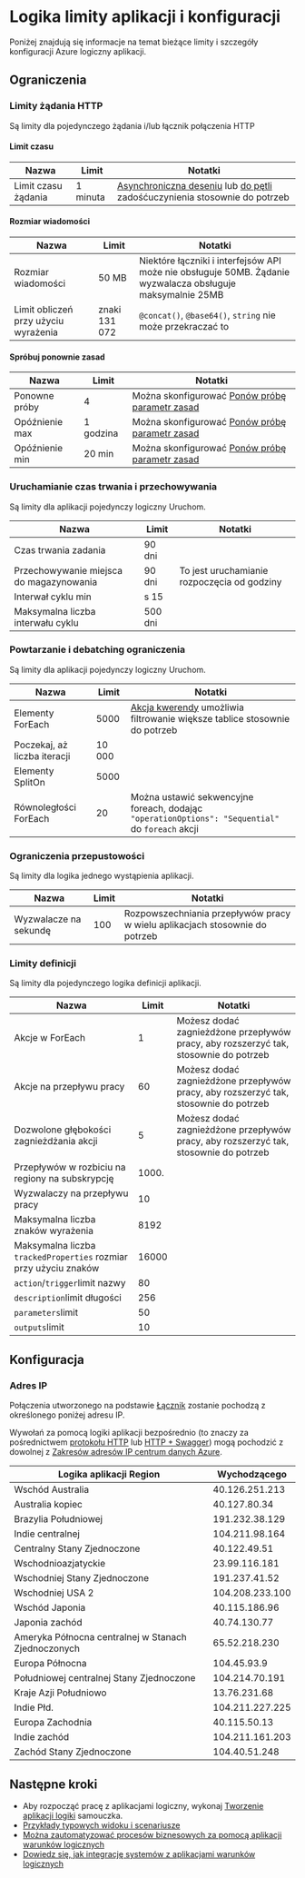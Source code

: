<properties
    pageTitle="Logika limity aplikacji i konfiguracji | Microsoft Azure"
    description="Przegląd ograniczenia usług i wartości konfiguracji dostępnych w przypadku aplikacji logicznych."
    services="logic-apps"
    documentationCenter=".net,nodejs,java"
    authors="jeffhollan"
    manager="dwrede"
    editor=""/>

<tags
    ms.service="logic-apps"
    ms.workload="integration"
    ms.tgt_pltfrm="na"
    ms.devlang="na"
    ms.topic="article"
    ms.date="10/18/2016"
    ms.author="jehollan"/>

# <a name="logic-app-limits-and-configuration"></a>Logika limity aplikacji i konfiguracji

Poniżej znajdują się informacje na temat bieżące limity i szczegóły konfiguracji Azure logiczny aplikacji.

## <a name="limits"></a>Ograniczenia

### <a name="http-request-limits"></a>Limity żądania HTTP

Są limity dla pojedynczego żądania i/lub łącznik połączenia HTTP

#### <a name="timeout"></a>Limit czasu

|Nazwa|Limit|Notatki|
|----|----|----|
|Limit czasu żądania|1 minuta|[Asynchroniczna deseniu](app-service-logic-create-api-app.md) lub [do pętli](app-service-logic-loops-and-scopes.md) zadośćuczynienia stosownie do potrzeb|

#### <a name="message-size"></a>Rozmiar wiadomości

|Nazwa|Limit|Notatki|
|----|----|----|
|Rozmiar wiadomości|50 MB|Niektóre łączniki i interfejsów API może nie obsługuje 50MB.  Żądanie wyzwalacza obsługuje maksymalnie 25MB|
|Limit obliczeń przy użyciu wyrażenia|znaki 131 072|`@concat()`, `@base64()`, `string` nie może przekraczać to|

#### <a name="retry-policy"></a>Spróbuj ponownie zasad

|Nazwa|Limit|Notatki|
|----|----|----|
|Ponowne próby|4|Można skonfigurować [Ponów próbę parametr zasad](https://msdn.microsoft.com/en-us/library/azure/mt643939.aspx)|
|Opóźnienie max|1 godzina|Można skonfigurować [Ponów próbę parametr zasad](https://msdn.microsoft.com/en-us/library/azure/mt643939.aspx)|
|Opóźnienie min|20 min|Można skonfigurować [Ponów próbę parametr zasad](https://msdn.microsoft.com/en-us/library/azure/mt643939.aspx)|

### <a name="run-duration-and-retention"></a>Uruchamianie czas trwania i przechowywania

Są limity dla aplikacji pojedynczy logiczny Uruchom.

|Nazwa|Limit|Notatki|
|----|----|----|
|Czas trwania zadania|90 dni||
|Przechowywanie miejsca do magazynowania|90 dni|To jest uruchamianie rozpoczęcia od godziny|
|Interwał cyklu min|s 15||
|Maksymalna liczba interwału cyklu|500 dni||


### <a name="looping-and-debatching-limits"></a>Powtarzanie i debatching ograniczenia

Są limity dla aplikacji pojedynczy logiczny Uruchom.

|Nazwa|Limit|Notatki|
|----|----|----|
|Elementy ForEach|5000|[Akcja kwerendy](../connectors/connectors-native-query.md) umożliwia filtrowanie większe tablice stosownie do potrzeb|
|Poczekaj, aż liczba iteracji|10 000||
|Elementy SplitOn|5000||
|Równoległości ForEach|20|Można ustawić sekwencyjne foreach, dodając `"operationOptions": "Sequential"` do `foreach` akcji|


### <a name="throughput-limits"></a>Ograniczenia przepustowości

Są limity dla logika jednego wystąpienia aplikacji. 

|Nazwa|Limit|Notatki|
|----|----|----|
|Wyzwalacze na sekundę|100|Rozpowszechniania przepływów pracy w wielu aplikacjach stosownie do potrzeb|

### <a name="definition-limits"></a>Limity definicji

Są limity dla pojedynczego logika definicji aplikacji.

|Nazwa|Limit|Notatki|
|----|----|----|
|Akcje w ForEach|1|Możesz dodać zagnieżdżone przepływów pracy, aby rozszerzyć tak, stosownie do potrzeb|
|Akcje na przepływu pracy|60|Możesz dodać zagnieżdżone przepływów pracy, aby rozszerzyć tak, stosownie do potrzeb|
|Dozwolone głębokości zagnieżdżania akcji|5|Możesz dodać zagnieżdżone przepływów pracy, aby rozszerzyć tak, stosownie do potrzeb|
|Przepływów w rozbiciu na regiony na subskrypcję|1000.||
|Wyzwalaczy na przepływu pracy|10||
|Maksymalna liczba znaków wyrażenia|8192||
|Maksymalna liczba `trackedProperties` rozmiar przy użyciu znaków|16000|
|`action`/`trigger`limit nazwy|80||
|`description`limit długości|256||
|`parameters`limit|50||
|`outputs`limit|10||

## <a name="configuration"></a>Konfiguracja

### <a name="ip-address"></a>Adres IP

Połączenia utworzonego na podstawie [Łącznik](../connectors/apis-list.md) zostanie pochodzą z określonego poniżej adresu IP.

Wywołań za pomocą logiki aplikacji bezpośrednio (to znaczy za pośrednictwem [protokołu HTTP](../connectors/connectors-native-http.md) lub [HTTP + Swagger](../connectors/connectors-native-http-swagger.md)) mogą pochodzić z dowolnej z [Zakresów adresów IP centrum danych Azure](https://www.microsoft.com/en-us/download/details.aspx?id=41653).

|Logika aplikacji Region|Wychodzącego|
|-----|----|
|Wschód Australia|40.126.251.213|
|Australia kopiec|40.127.80.34|
|Brazylia Południowej|191.232.38.129|
|Indie centralnej|104.211.98.164|
|Centralny Stany Zjednoczone|40.122.49.51|
|Wschodnioazjatyckie|23.99.116.181|
|Wschodniej Stany Zjednoczone|191.237.41.52|
|Wschodniej USA 2|104.208.233.100|
|Wschód Japonia|40.115.186.96|
|Japonia zachód|40.74.130.77|
|Ameryka Północna centralnej w Stanach Zjednoczonych|65.52.218.230|
|Europa Północna|104.45.93.9|
|Południowej centralnej Stany Zjednoczone|104.214.70.191|
|Kraje Azji Południowo|13.76.231.68|
|Indie Płd.|104.211.227.225|
|Europa Zachodnia|40.115.50.13|
|Indie zachód|104.211.161.203|
|Zachód Stany Zjednoczone|104.40.51.248|


## <a name="next-steps"></a>Następne kroki  

- Aby rozpocząć pracę z aplikacjami logiczny, wykonaj [Tworzenie aplikacji logiki](app-service-logic-create-a-logic-app.md) samouczka.  
- [Przykłady typowych widoku i scenariusze](app-service-logic-examples-and-scenarios.md)
- [Można zautomatyzować procesów biznesowych za pomocą aplikacji warunków logicznych](http://channel9.msdn.com/Events/Build/2016/T694) 
- [Dowiedz się, jak integrację systemów z aplikacjami warunków logicznych](http://channel9.msdn.com/Events/Build/2016/P462)